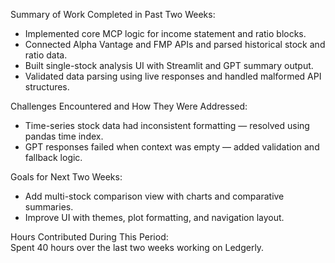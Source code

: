 Summary of Work Completed in Past Two Weeks:<br />
- Implemented core MCP logic for income statement and ratio blocks.<br />
- Connected Alpha Vantage and FMP APIs and parsed historical stock and ratio data.<br />
- Built single-stock analysis UI with Streamlit and GPT summary output.<br />
- Validated data parsing using live responses and handled malformed API structures.<br />

Challenges Encountered and How They Were Addressed:<br />
- Time-series stock data had inconsistent formatting — resolved using pandas time index.<br />
- GPT responses failed when context was empty — added validation and fallback logic.<br />

Goals for Next Two Weeks:<br />
- Add multi-stock comparison view with charts and comparative summaries.<br />
- Improve UI with themes, plot formatting, and navigation layout.<br />

Hours Contributed During This Period:<br />
Spent 40 hours over the last two weeks working on Ledgerly.<br />

